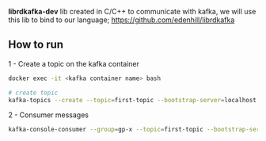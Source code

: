 **librdkafka-dev**
lib created in C/C++ to communicate with kafka, we will use this lib to bind to our language;
https://github.com/edenhill/librdkafka

## How to run
1 - Create a topic on the kafka container
```bash
docker exec -it <kafka container name> bash

# create topic
kafka-topics --create --topic=first-topic --bootstrap-server=localhost:9092 --partitions=3
```

2 - Consumer messages
```bash
kafka-console-consumer --group=gp-x --topic=first-topic --bootstrap-server=localhost:9092
```
